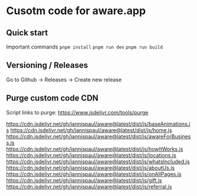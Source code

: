 # Cusotm code for aware.app

## Quick start

Important commands
`pnpm install`
`pnpm run dev`
`pnpm run build`

## Versioning / Releases

Go to Github -> Releases -> Create new release

## Purge custom code CDN

Script links to purge: https://www.jsdelivr.com/tools/purge

https://cdn.jsdelivr.net/gh/jannispaul/aware@latest/dist/js/baseAnimations.js
https://cdn.jsdelivr.net/gh/jannispaul/aware@latest/dist/js/home.js
https://cdn.jsdelivr.net/gh/jannispaul/aware@latest/dist/js/awareForBusiness.js
https://cdn.jsdelivr.net/gh/jannispaul/aware@latest/dist/js/howItWorks.js
https://cdn.jsdelivr.net/gh/jannispaul/aware@latest/dist/js/locations.js
https://cdn.jsdelivr.net/gh/jannispaul/aware@latest/dist/js/whatsIncluded.js
https://cdn.jsdelivr.net/gh/jannispaul/aware@latest/dist/js/aboutUs.js
https://cdn.jsdelivr.net/gh/jannispaul/aware@latest/dist/js/onAllPages.js
https://cdn.jsdelivr.net/gh/jannispaul/aware@latest/dist/js/gift.js
https://cdn.jsdelivr.net/gh/jannispaul/aware@latest/dist/js/referral.js
